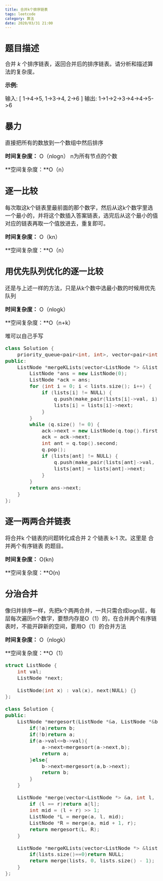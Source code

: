 ```yaml
---
title: 合并k个排序链表
tags: leetcode
category: 算法
date: 2020/03/31 21:00
---
```


# 题目描述

<font size=4>


合并 *k* 个排序链表，返回合并后的排序链表。请分析和描述算法的复杂度。

**示例:**

输入:
[
  1->4->5,
  1->3->4,
  2->6
]
输出: 1->1->2->3->4->4->5->6

##  暴力

直接把所有的数放到一个数组中然后排序

**时间复杂度：** O（nlogn） n为所有节点的个数

**空间复杂度：**O（n）

## 逐一比较

每次取这k个链表里最前面的那个数字，然后从这k个数字里选一个最小的，并将这个数插入答案链表，选完后从这个最小的值对应的链表再取一个值放进去，重复即可。

**时间复杂度：** O（kn）

**空间复杂度：**O（n）

## 用优先队列优化的逐一比较

还是与上述一样的方法，只是从k个数中选最小数的时候用优先队列

**时间复杂度：** O（nlogk）

**空间复杂度：**O（n+k）

堆可以自己手写

```c++
class Solution {
    priority_queue<pair<int, int>, vector<pair<int, int>>, greater<pair<int, int>>> q;
public:
    ListNode *mergeKLists(vector<ListNode *> &lists) {
        ListNode *ans = new ListNode(0);
        ListNode *ack = ans;
        for (int i = 0; i < lists.size(); i++) {
            if (lists[i] != NULL) {
                q.push(make_pair(lists[i]->val, i));
                lists[i] = lists[i]->next;
            }
        }
        while (q.size() != 0) {
            ack->next = new ListNode(q.top().first);
            ack = ack->next;
            int ant = q.top().second;
            q.pop();
            if (lists[ant] != NULL) {
                q.push(make_pair(lists[ant]->val, ant));
                lists[ant] = lists[ant]->next;
            }
        }
        return ans->next;
    }
};
```

## 逐一两两合并链表

将合并k 个链表的问题转化成合并 2 个链表 k-1 次。这里是 合并两个有序链表 的题目。

**时间复杂度：** O(kn)

**空间复杂度：**O(n)

## 分治合并

像归并排序一样，先把k个两两合并，一共只需合成logn层，每层每次遍历n个数字，要想内存是O（1）的，在合并两个有序链表时，不能开辟新的空间，要用O（1）的合并方法

**时间复杂度：** O（nlogk）

**空间复杂度：**O（1）

```c++
struct ListNode {
    int val;
    ListNode *next;

    ListNode(int x) : val(x), next(NULL) {}
};

class Solution {
public:
    ListNode *mergesort(ListNode *&a, ListNode *&b) {//两个有序链表合并空间复杂度O（1）的方法
        if(!a)return b;
        if(!b)return a;
        if(a->val<=b->val){
            a->next=mergesort(a->next,b);
            return a;
        }else{
            b->next=mergesort(a,b->next);
            return b;
        }
    }

    ListNode *merge(vector<ListNode *> &a, int l, int r) {
        if (l == r)return a[l];
        int mid = (l + r) >> 1;
        ListNode *L = merge(a, l, mid);
        ListNode *R = merge(a, mid + 1, r);
        return mergesort(L, R);
    }

    ListNode *mergeKLists(vector<ListNode *> &lists) {
        if(lists.size()==0)return NULL;
        return merge(lists, 0, lists.size() - 1);
    }
};

```

